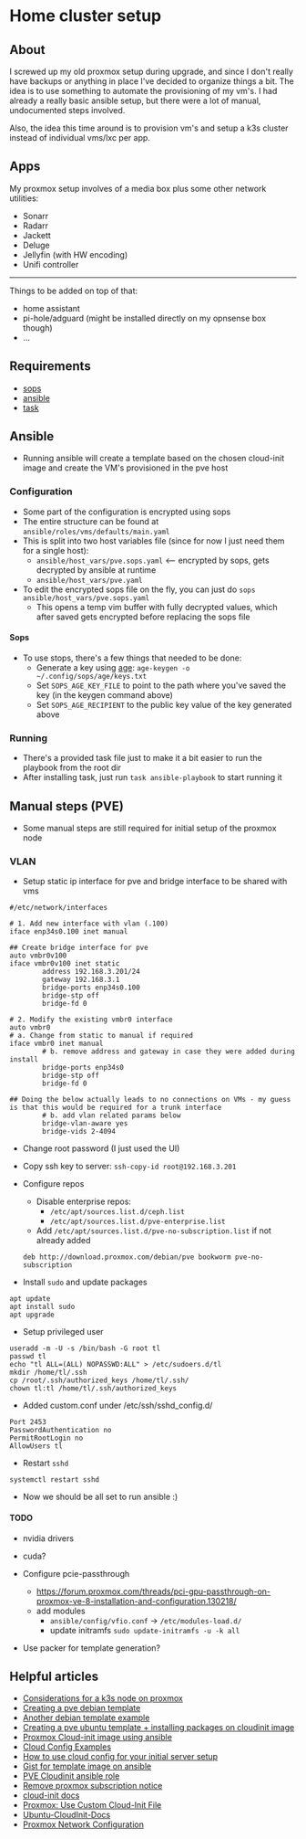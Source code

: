 # Home cluster setup

## About
I screwed up my old proxmox setup during upgrade, and since I don't really have backups or anything in place I've decided to organize things a bit.
The idea is to use something to automate the provisioning of my vm's. I had already a really basic ansible setup, but there were a lot of manual, undocumented steps involved.

Also, the idea this time around is to provision vm's and setup a k3s cluster instead of individual vms/lxc per app.

## Apps
My proxmox setup involves of a media box plus some other network utilities:
- Sonarr
- Radarr
- Jackett
- Deluge
- Jellyfin (with HW encoding)
- Unifi controller
---
Things to be added on top of that:
- home assistant
- pi-hole/adguard (might be installed directly on my opnsense box though)
- ...

## Requirements
- [sops](https://github.com/getsops/sops)
- [ansible](https://docs.ansible.com/ansible/latest/index.html)
- [task](https://taskfile.dev/)

## Ansible
- Running ansible will create a template based on the chosen cloud-init image and create the VM's
  provisioned in the pve host

### Configuration
- Some part of the configuration is encrypted using sops
- The entire structure can be found at `ansible/roles/vms/defaults/main.yaml`
- This is split into two host variables file (since for now I just need them for a single host):
    - `ansible/host_vars/pve.sops.yaml` <-- encrypted by sops, gets decrypted by ansible at runtime
    - `ansible/host_vars/pve.yaml`
- To edit the encrypted sops file on the fly, you can just do `sops ansible/host_vars/pve.sops.yaml`
    - This opens a temp vim buffer with fully decrypted values, which after saved gets encrypted before replacing the sops file

#### Sops
- To use stops, there's a few things that needed to be done:
    - Generate a key using [age](https://github.com/FiloSottile/age): `age-keygen -o ~/.config/sops/age/keys.txt`
    - Set `SOPS_AGE_KEY_FILE` to point to the path where you've saved the key (in the keygen command above)
    - Set `SOPS_AGE_RECIPIENT` to the public key value of the key generated above

### Running
- There's a provided task file just to make it a bit easier to run the playbook from the root dir
- After installing task, just run `task ansible-playbook` to start running it

## Manual steps (PVE)
- Some manual steps are still required for initial setup of the proxmox node

### VLAN
- Setup static ip interface for pve and bridge interface to be shared with vms
```
#/etc/network/interfaces

# 1. Add new interface with vlan (.100)
iface enp34s0.100 inet manual

## Create bridge interface for pve
auto vmbr0v100
iface vmbr0v100 inet static
        address 192.168.3.201/24
        gateway 192.168.3.1
        bridge-ports enp34s0.100
        bridge-stp off
        bridge-fd 0

# 2. Modify the existing vmbr0 interface
auto vmbr0
# a. Change from static to manual if required
iface vmbr0 inet manual
        # b. remove address and gateway in case they were added during install
        bridge-ports enp34s0
        bridge-stp off
        bridge-fd 0

## Doing the below actually leads to no connections on VMs - my guess is that this would be required for a trunk interface
        # b. add vlan related params below
        bridge-vlan-aware yes
        bridge-vids 2-4094
```

- Change root password (I just used the UI)
- Copy ssh key to server: `ssh-copy-id root@192.168.3.201`
- Configure repos
    - Disable enterprise repos:
        - `/etc/apt/sources.list.d/ceph.list`
        - `/etc/apt/sources.list.d/pve-enterprise.list`
    - Add `/etc/apt/sources.list.d/pve-no-subscription.list` if not already added
    ```
    deb http://download.proxmox.com/debian/pve bookworm pve-no-subscription
    ```

- Install `sudo` and update packages
```
apt update
apt install sudo
apt upgrade
```

- Setup privileged user
```
useradd -m -U -s /bin/bash -G root tl
passwd tl
echo "tl ALL=(ALL) NOPASSWD:ALL" > /etc/sudoers.d/tl
mkdir /home/tl/.ssh
cp /root/.ssh/authorized_keys /home/tl/.ssh/
chown tl:tl /home/tl/.ssh/authorized_keys
```

- Added custom.conf under /etc/ssh/sshd_config.d/
```
Port 2453
PasswordAuthentication no
PermitRootLogin no
AllowUsers tl
```
- Restart `sshd`
```
systemctl restart sshd
```

- Now we should be all set to run ansible :)

#### TODO
- nvidia drivers
- cuda?
- Configure pcie-passthrough
    - https://forum.proxmox.com/threads/pci-gpu-passthrough-on-proxmox-ve-8-installation-and-configuration.130218/
    - add modules
        - `ansible/config/vfio.conf` -> `/etc/modules-load.d/`
        - update initramfs `sudo update-initramfs -u -k all`

- Use packer for template generation?

## Helpful articles
- [Considerations for a k3s node on proxmox](https://onedr0p.github.io/home-ops/notes/proxmox-considerations.html)
- [Creating a pve debian template](https://www.aidenwebb.com/posts/create-a-debian-cloud-init-template-on-proxmox/)
- [Another debian template example](https://gist.github.com/chriswayg/b6421dcc69cb3b7e41f2998f1150e1df#steps-for-creating-a-debian-10-cloud-template)
- [Creating a pve ubuntu template + installing packages on cloudinit image](https://cloudinit.readthedocs.io/en/latest/reference/examples.htmlrksie1988/proxmox-template-with-cloud-image-and-cloud-init-3660)
- [Proxmox Cloud-init image using ansible](https://www.timatlee.com/post/proxmox-cloudinit-image-ansible/)
- [Cloud Config Examples](https://cloudinit.readthedocs.io/en/latest/reference/examples.html)
- [How to use cloud config for your initial server setup](https://www.digitalocean.com/community/tutorials/how-to-use-cloud-config-for-your-initial-server-setup)
- [Gist for template image on ansible](https://gist.github.com/timatlee/855fab414c85a6881ee7b196476a9d60)
- [PVE Cloudinit ansible role](https://github.com/Gurdt55lol/Ansible_create_Ubuntu-CloudInit_with_Proxmox)
- [Remove proxmox subscription notice](https://johnscs.com/remove-proxmox51-subscription-notice/)
- [cloud-init docs](https://cloudinit.readthedocs.io/en/latest/howto/debug_user_data.html)
- [Proxmox: Use Custom Cloud-Init File](https://github.com/chris2k20/proxmox-cloud-init)
- [Ubuntu-CloudInit-Docs](https://github.com/UntouchedWagons/Ubuntu-CloudInit-Docs)
- [Proxmox Network Configuration](https://pve.proxmox.com/wiki/Network_Configuration)
